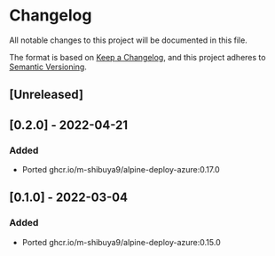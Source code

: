 # Changelog

All notable changes to this project will be documented in this file.

The format is based on [Keep a Changelog](https://keepachangelog.com/en/1.0.0/),
and this project adheres to [Semantic Versioning](https://semver.org/spec/v2.0.0.html).

## [Unreleased]

## [0.2.0] - 2022-04-21

### Added

- Ported ghcr.io/m-shibuya9/alpine-deploy-azure:0.17.0

## [0.1.0] - 2022-03-04

### Added

- Ported ghcr.io/m-shibuya9/alpine-deploy-azure:0.15.0
